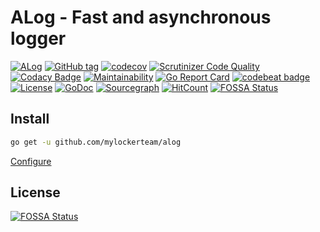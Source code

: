 # ALog - Fast and asynchronous logger

[![ALog](https://circleci.com/gh/mylockerteam/alog.svg?style=svg)](https://circleci.com/gh/mylockerteam/alog)
[![GitHub tag](https://img.shields.io/github/tag/mylockerteam/alog.svg)](https://github.com/mylockerteam/alog/releases)
[![codecov](https://codecov.io/gh/mylockerteam/alog/branch/master/graph/badge.svg)](https://codecov.io/gh/mylockerteam/alog)
[![Scrutinizer Code Quality](https://scrutinizer-ci.com/g/mylockerteam/alog/badges/quality-score.png?b=master)](https://scrutinizer-ci.com/g/mylockerteam/alog/?branch=master)
[![Codacy Badge](https://api.codacy.com/project/badge/Grade/9ee32d7445124b2d95ba4b1702ceb4a0)](https://www.codacy.com/app/Apologiz/alog)
[![Maintainability](https://api.codeclimate.com/v1/badges/11ddac7877158db28363/maintainability)](https://codeclimate.com/github/mylockerteam/alog/maintainability)
[![Go Report Card](https://goreportcard.com/badge/github.com/mylockerteam/alog)](https://goreportcard.com/report/github.com/mylockerteam/alog)
[![codebeat badge](https://codebeat.co/badges/d3b5ad0f-64d8-443e-bd12-36eccde72479)](https://codebeat.co/projects/github-com-mylockerteam-alog-master)
[![License](https://img.shields.io/github/license/mylockerteam/alog.svg)](https://github.com/mylockerteam/alog/blob/master/LICENSE)
[![GoDoc](https://godoc.org/github.com/mylockerteam/alog?status.svg)](https://godoc.org/github.com/mylockerteam/alog)
[![Sourcegraph](https://sourcegraph.com/github.com/mylockerteam/alog/-/badge.svg)](https://sourcegraph.com/github.com/mylockerteam/alog?badge)
[![HitCount](http://hits.dwyl.io/mylockerteam/alog.svg)](http://hits.dwyl.io/mylockerteam/alog)
[![FOSSA Status](https://app.fossa.io/api/projects/git%2Bgithub.com%2Fmylockerteam%2Falog.svg?type=shield)](https://app.fossa.io/projects/git%2Bgithub.com%2Fmylockerteam%2Falog?ref=badge_shield)

## Install
```bash
go get -u github.com/mylockerteam/alog
```

[Configure](https://github.com/mylockerteam/alog/wiki#configure)

## License
[![FOSSA Status](https://app.fossa.io/api/projects/git%2Bgithub.com%2Fmylockerteam%2Falog.svg?type=large)](https://app.fossa.io/projects/git%2Bgithub.com%2Fmylockerteam%2Falog?ref=badge_large)
